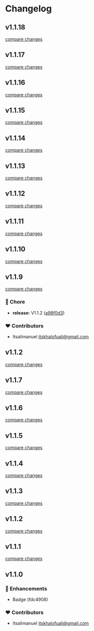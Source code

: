 # Changelog


## v1.1.18

[compare changes](https://github.com/itsalimanuel/renux/compare/v1.1.17...v1.1.18)

## v1.1.17

[compare changes](https://github.com/itsalimanuel/renux/compare/v1.1.16...v1.1.17)

## v1.1.16

[compare changes](https://github.com/itsalimanuel/renux/compare/v1.1.15...v1.1.16)

## v1.1.15

[compare changes](https://github.com/itsalimanuel/renux/compare/v1.1.14...v1.1.15)

## v1.1.14

[compare changes](https://github.com/itsalimanuel/renux/compare/v1.1.13...v1.1.14)

## v1.1.13

[compare changes](https://github.com/itsalimanuel/renux/compare/v1.1.12...v1.1.13)

## v1.1.12

[compare changes](https://github.com/itsalimanuel/renux/compare/v1.1.11...v1.1.12)

## v1.1.11

[compare changes](https://github.com/itsalimanuel/renux/compare/v1.1.10...v1.1.11)

## v1.1.10

[compare changes](https://github.com/itsalimanuel/renux/compare/v1.1.9...v1.1.10)

## v1.1.9

[compare changes](https://github.com/itsalimanuel/renux/compare/v1.1.7...v1.1.9)


### 🏡 Chore

  - **release:** V1.1.2 ([a98f0d3](https://github.com/itsalimanuel/renux/commit/a98f0d3))

### ❤️  Contributors

- Itsalimanuel <itskhalofuali@gmail.com>

## v1.1.2

[compare changes](https://github.com/itsalimanuel/renux/compare/v1.1.7...v1.1.2)

## v1.1.7

[compare changes](https://github.com/itsalimanuel/renux/compare/v1.1.6...v1.1.7)

## v1.1.6

[compare changes](https://github.com/itsalimanuel/renux/compare/v1.1.5...v1.1.6)

## v1.1.5

[compare changes](https://github.com/itsalimanuel/renux/compare/v1.1.4...v1.1.5)

## v1.1.4

[compare changes](https://github.com/itsalimanuel/renux/compare/v1.1.3...v1.1.4)

## v1.1.3

[compare changes](https://undefined/undefined/compare/v1.1.2...v1.1.3)

## v1.1.2

[compare changes](https://undefined/undefined/compare/v1.1.1...v1.1.2)

## v1.1.1

[compare changes](https://undefined/undefined/compare/v1.1.0...v1.1.1)

## v1.1.0


### 🚀 Enhancements

  - Badge (fdc4908)

### ❤️  Contributors

- Itsalimanuel <itskhalofuali@gmail.com>

